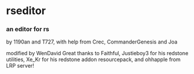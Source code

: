 # rseditor
### an editor for rs 
by 1190an and T727, with help from Crec, CommanderGenesis and Joa

modified by WenDavid
Great thanks to Faithful, Justieboy3 for his redstone utilities, Xe_Kr for his redstone addon resourcepack, and ohhapple from LRP server!